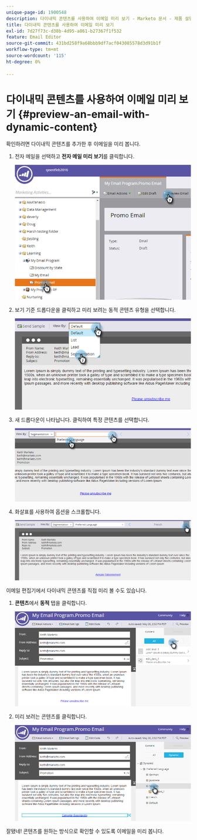 ```yaml
---
unique-page-id: 1900548
description: 다이내믹 콘텐츠를 사용하여 이메일 미리 보기 - Marketo 문서 - 제품 설명서
title: 다이내믹 콘텐츠를 사용하여 이메일 미리 보기
exl-id: 7d27f73c-d38b-4d95-a861-b27367f1f532
feature: Email Editor
source-git-commit: 431bd258f9a68bbb9df7acf043085578d3d91b1f
workflow-type: tm+mt
source-wordcount: '115'
ht-degree: 0%

---
```


# 다이내믹 콘텐츠를 사용하여 이메일 미리 보기 {#preview-an-email-with-dynamic-content}

확인하려면 다이내믹 콘텐츠를 추가한 후 이메일을 미리 봅니다.

1. 전자 메일을 선택하고 **전자 메일 미리 보기**&#x200B;를 클릭합니다.

   ![](assets/one-3.png)

1. 보기 기준 드롭다운을 클릭하고 미리 보려는 동적 콘텐츠 유형을 선택합니다.

   ![](assets/two-3.png)

1. 새 드롭다운이 나타납니다. 클릭하여 특정 콘텐츠를 선택합니다.

   ![](assets/three-2.png)

1. 화살표를 사용하여 옵션을 스크롤합니다.

   ![](assets/four-1.png)

이메일 편집기에서 다이내믹 콘텐츠를 직접 미리 볼 수도 있습니다.

1. **콘텐츠**&#x200B;에서 **동적** 탭을 클릭합니다.

   ![](assets/five-1.png)

1. 미리 보려는 콘텐츠를 클릭합니다.

   ![](assets/six.png)

잘됐네! 콘텐츠를 원하는 방식으로 확인할 수 있도록 이메일을 미리 봅니다.
